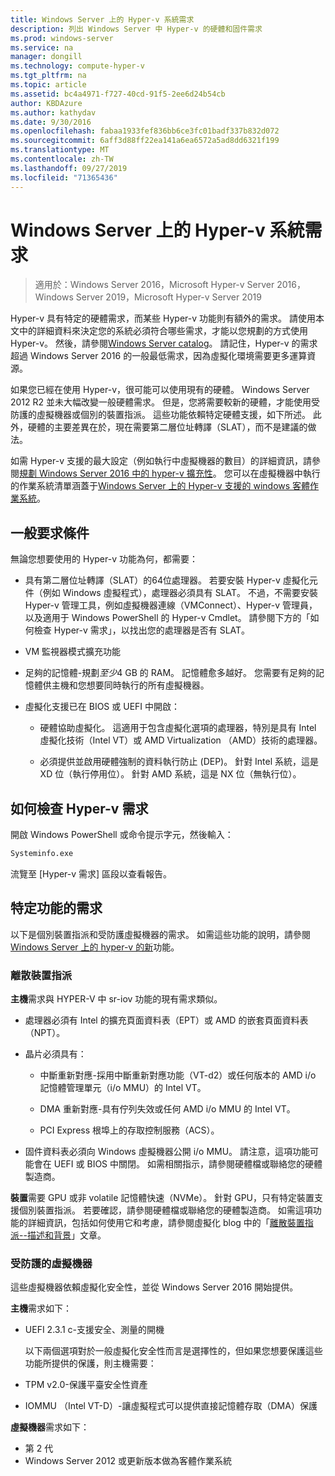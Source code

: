 ```yaml
---
title: Windows Server 上的 Hyper-v 系統需求
description: 列出 Windows Server 中 Hyper-v 的硬體和固件需求
ms.prod: windows-server
ms.service: na
manager: dongill
ms.technology: compute-hyper-v
ms.tgt_pltfrm: na
ms.topic: article
ms.assetid: bc4a4971-f727-40cd-91f5-2ee6d24b54cb
author: KBDAzure
ms.author: kathydav
ms.date: 9/30/2016
ms.openlocfilehash: fabaa1933fef836bb6ce3fc01badf337b832d072
ms.sourcegitcommit: 6aff3d88ff22ea141a6ea6572a5ad8dd6321f199
ms.translationtype: MT
ms.contentlocale: zh-TW
ms.lasthandoff: 09/27/2019
ms.locfileid: "71365436"
---
```

# <a name="system-requirements-for-hyper-v-on-windows-server"></a>Windows Server 上的 Hyper-v 系統需求

>適用於：Windows Server 2016，Microsoft Hyper-v Server 2016，Windows Server 2019，Microsoft Hyper-v Server 2019

Hyper-v 具有特定的硬體需求，而某些 Hyper-v 功能則有額外的需求。 請使用本文中的詳細資料來決定您的系統必須符合哪些需求，才能以您規劃的方式使用 Hyper-v。 然後，請參閱[Windows Server catalog](https://www.windowsservercatalog.com/)。 請記住，Hyper-v 的需求超過 Windows Server 2016 的一般最低需求，因為虛擬化環境需要更多運算資源。

如果您已經在使用 Hyper-v，很可能可以使用現有的硬體。 Windows Server 2012 R2 並未大幅改變一般硬體需求。  但是，您將需要較新的硬體，才能使用受防護的虛擬機器或個別的裝置指派。 這些功能依賴特定硬體支援，如下所述。 此外，硬體的主要差異在於，現在需要第二層位址轉譯（SLAT），而不是建議的做法。

如需 Hyper-v 支援的最大設定（例如執行中虛擬機器的數目）的詳細資訊，請參閱[規劃 Windows Server 2016 中的 hyper-v 擴充性](plan/Plan-for-Hyper-V-scalability-in-Windows-Server-2016.md)。 您可以在虛擬機器中執行的作業系統清單涵蓋于[Windows Server 上的 Hyper-v 支援的 windows 客體作業系統](Supported-Windows-guest-operating-systems-for-Hyper-V-on-Windows.md)。

## <a name="general-requirements"></a>一般要求條件

無論您想要使用的 Hyper-v 功能為何，都需要：

- 具有第二層位址轉譯（SLAT）的64位處理器。 若要安裝 Hyper-v 虛擬化元件（例如 Windows 虛擬程式），處理器必須具有 SLAT。 不過，不需要安裝 Hyper-v 管理工具，例如虛擬機器連線（VMConnect）、Hyper-v 管理員，以及適用于 Windows PowerShell 的 Hyper-v Cmdlet。 請參閱下方的「如何檢查 Hyper-v 需求」，以找出您的處理器是否有 SLAT。

- VM 監視器模式擴充功能

- 足夠的記憶體-規劃*至少*4 GB 的 RAM。 記憶體愈多越好。 您需要有足夠的記憶體供主機和您想要同時執行的所有虛擬機器。

- 虛擬化支援已在 BIOS 或 UEFI 中開啟：

  - 硬體協助虛擬化。 這適用于包含虛擬化選項的處理器，特別是具有 Intel 虛擬化技術（Intel VT）或 AMD Virtualization （AMD）技術的處理器。

  - 必須提供並啟用硬體強制的資料執行防止 (DEP)。 針對 Intel 系統，這是 XD 位（執行停用位）。 針對 AMD 系統，這是 NX 位（無執行位）。

## <a name="how-to-check-for-hyper-v-requirements"></a>如何檢查 Hyper-v 需求

開啟 Windows PowerShell 或命令提示字元，然後輸入：

```cmd
Systeminfo.exe
```

流覽至 [Hyper-v 需求] 區段以查看報告。

## <a name="requirements-for-specific-features"></a>特定功能的需求

以下是個別裝置指派和受防護虛擬機器的需求。 如需這些功能的說明，請參閱[Windows Server 上的 hyper-v 的新](What-s-new-in-Hyper-V-on-Windows.md)功能。

### <a name="discrete-device-assignment"></a>離散裝置指派

**主機**需求與 HYPER-V 中 sr-iov 功能的現有需求類似。

- 處理器必須有 Intel 的擴充頁面資料表（EPT）或 AMD 的嵌套頁面資料表（NPT）。

- 晶片必須具有：

  - 中斷重新對應-採用中斷重新對應功能（VT-d2）或任何版本的 AMD i/o 記憶體管理單元（i/o MMU）的 Intel VT。

  - DMA 重新對應-具有佇列失效或任何 AMD i/o MMU 的 Intel VT。

  - PCI Express 根埠上的存取控制服務（ACS）。

- 固件資料表必須向 Windows 虛擬機器公開 i/o MMU。 請注意，這項功能可能會在 UEFI 或 BIOS 中關閉。 如需相關指示，請參閱硬體檔或聯絡您的硬體製造商。

**裝置**需要 GPU 或非 volatile 記憶體快速（NVMe）。 針對 GPU，只有特定裝置支援個別裝置指派。 若要確認，請參閱硬體檔或聯絡您的硬體製造商。 如需這項功能的詳細資訊，包括如何使用它和考慮，請參閱虛擬化 blog 中的「[離散裝置指派--描述和背景](https://blogs.technet.com/b/virtualization/archive/2015/11/19/discrete-device-assignment.aspx)」文章。

### <a name="shielded-virtual-machines"></a>受防護的虛擬機器

這些虛擬機器依賴虛擬化安全性，並從 Windows Server 2016 開始提供。

**主機**需求如下：

- UEFI 2.3.1 c-支援安全、測量的開機

  以下兩個選項對於一般虛擬化安全性而言是選擇性的，但如果您想要保護這些功能所提供的保護，則主機需要：

- TPM v2.0-保護平臺安全性資產
- IOMMU （Intel VT-D）-讓虛擬程式可以提供直接記憶體存取（DMA）保護

**虛擬機器**需求如下：

- 第 2 代
- Windows Server 2012 或更新版本做為客體作業系統


